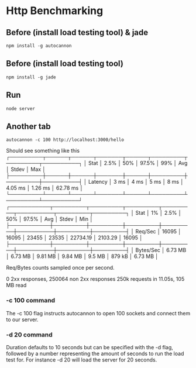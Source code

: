 # Http Benchmarking

## Before (install load testing tool) & jade
`npm install -g autocannon`

## Before (install load testing tool)
`npm install -g jade`

## Run
`node server`

## Another tab
`autocannon -c 100 http://localhost:3000/hello`

Should see something like this
┌─────────┬──────┬──────┬───────┬──────┬─────────┬─────────┬──────────┐
│ Stat    │ 2.5% │ 50%  │ 97.5% │ 99%  │ Avg     │ Stdev   │ Max      │
├─────────┼──────┼──────┼───────┼──────┼─────────┼─────────┼──────────┤
│ Latency │ 3 ms │ 4 ms │ 5 ms  │ 8 ms │ 4.05 ms │ 1.26 ms │ 62.78 ms │
└─────────┴──────┴──────┴───────┴──────┴─────────┴─────────┴──────────┘
┌───────────┬─────────┬─────────┬─────────┬─────────┬──────────┬─────────┬─────────┐
│ Stat      │ 1%      │ 2.5%    │ 50%     │ 97.5%   │ Avg      │ Stdev   │ Min     │
├───────────┼─────────┼─────────┼─────────┼─────────┼──────────┼─────────┼─────────┤
│ Req/Sec   │ 16095   │ 16095   │ 23455   │ 23535   │ 22734.19 │ 2103.29 │ 16095   │
├───────────┼─────────┼─────────┼─────────┼─────────┼──────────┼─────────┼─────────┤
│ Bytes/Sec │ 6.73 MB │ 6.73 MB │ 9.81 MB │ 9.84 MB │ 9.5 MB   │ 879 kB  │ 6.73 MB │

Req/Bytes counts sampled once per second.

0 2xx responses, 250064 non 2xx responses
250k requests in 11.05s, 105 MB read

### -c 100 command
The -c 100 flag instructs autocannon to open 100 sockets and connect them to our server.

### -d 20 command
Duration defaults to 10 seconds but can be specified with the -d flag, followed by a number representing the amount of seconds to run the load test for. For instance -d 20 will load the server for 20 seconds.
